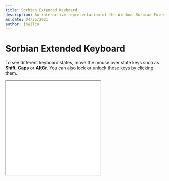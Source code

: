 ```yaml
---
title: Sorbian Extended Keyboard
description: An interactive representation of the Windows Sorbian ExtendedKeyboard. To see different keyboard states, click or move the mouse over the state keys.
ms.date: 04/26/2021
author: jowilco
---
```


# Sorbian Extended Keyboard

To see different keyboard states, move the mouse over state keys such as **Shift**, **Caps** or **AltGr**. You can also lock or unlock those keys by clicking them.

<iframe src="kbdsorex.html" height="300"></iframe>
